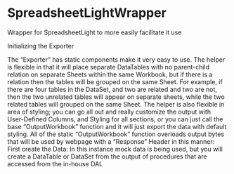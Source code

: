 # SpreadsheetLightWrapper
Wrapper for SpreadsheetLight to more easily facilitate it use


Initializing the Exporter

The “Exporter” has static components make it very easy to use. The helper is flexible in that it will place separate DataTables with no parent-child relation on separate Sheets within the same Workbook, but if there is a relation then the tables will be grouped on the same Sheet. For example, if there are four tables in the DataSet, and two are related and two are not, then the two unrelated tables will appear on separate sheets, while the two related tables will grouped on the same Sheet. The helper is also flexible in area of styling; you can go all out and really customize the output with User-Defined Columns, and Styling for all sections, or you can just call the base “OutputWorkbook” function and it will just export the data with default styling. All of the static “OutputWorkbook” function overloads output bytes that will be used by webpage with a “Response” Header in this manner: First create the Data: In this instance mock data is being used, but you will create a DataTable or DataSet from the output of procedures that are accessed from the in-house DAL

